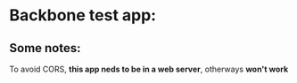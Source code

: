 Backbone test app:
==================

Some notes:
-----------

To avoid CORS, **this app neds to be in a web server**, otherways **won't work**